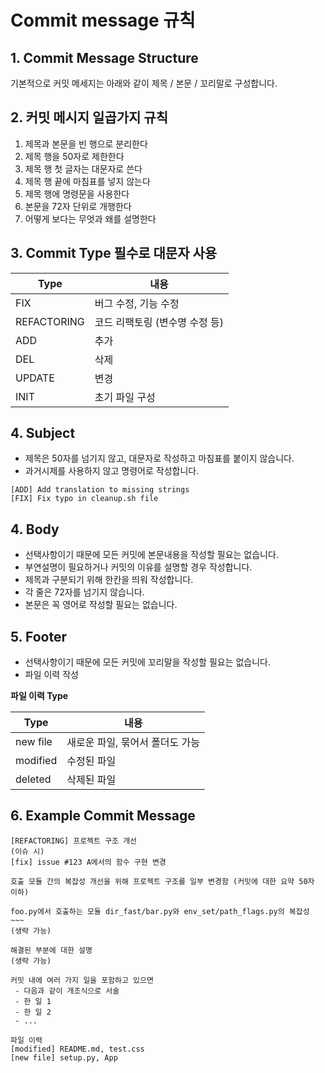 # Commit message 규칙

## 1. Commit Message Structure

기본적으로 커밋 메세지는 아래와 같이 제목 / 본문 / 꼬리말로 구성합니다.

## 2. 커밋 메시지 일곱가지 규칙

 1. 제목과 본문을 빈 행으로 분리한다
 1. 제목 행을 50자로 제한한다
 1. 제목 행 첫 글자는 대문자로 쓴다
 1. 제목 행 끝에 마침표를 넣지 않는다
 1. 제목 행에 명령문을 사용한다
 1. 본문을 72자 단위로 개행한다
 1. 어떻게 보다는 무엇과 왜를 설명한다

## 3. Commit Type 필수로 대문자 사용

| Type     | 내용                                                   |
| -------- | ------------------------------------------------------ |
| FIX     |   버그 수정, 기능 수정                                       |
| REFACTORING      | 코드 리팩토링 (변수명 수정 등)                                   |
| ADD     | 추가                                              |
| DEL | 삭제                         |
| UPDATE     | 변경                 |
| INIT     | 초기 파일 구성                                       |

## 4. Subject

- 제목은 50자를 넘기지 않고, 대문자로 작성하고 마침표를 붙이지 않습니다.
- 과거시제를 사용하지 않고 명령어로 작성합니다.

```
[ADD] Add translation to missing strings
[FIX] Fix typo in cleanup.sh file
```

## 4. Body

- 선택사항이기 때문에 모든 커밋에 본문내용을 작성할 필요는 없습니다.
- 부연설명이 필요하거나 커밋의 이유를 설명할 경우 작성합니다.
- 제목과 구분되기 위해 한칸을 띄워 작성합니다.
- 각 줄은 72자를 넘기지 않습니다.
- 본문은 꼭 영어로 작성할 필요는 없습니다.

## 5. Footer

- 선택사항이기 때문에 모든 커밋에 꼬리말을 작성할 필요는 없습니다.
- 파일 이력 작성

**파일 이력 Type**

| Type     | 내용                                                   |
| -------- | ------------------------------------------------------ |
| new file     |   새로운 파일, 묶어서 폴더도 가능                                       |
| modified      | 수정된 파일                                   |
| deleted     |삭제된 파일                                             |

## 6. Example Commit Message

```
[REFACTORING] 프로젝트 구조 개선
(이슈 시)
[fix] issue #123 A에서의 함수 구현 변경

호출 모듈 간의 복잡성 개선을 위해 프로젝트 구조를 일부 변경함 (커밋에 대한 요약 50자 이하)

foo.py에서 호출하는 모듈 dir_fast/bar.py와 env_set/path_flags.py의 복잡성 ~~~
(생략 가능)

해결된 부분에 대한 설명
(생략 가능)

커밋 내에 여러 가지 일을 포함하고 있으면
 - 다음과 같이 개조식으로 서술
 - 한 일 1
 - 한 일 2
 - ...

파일 이력
[modified] README.md, test.css
[new file] setup.py, App
```